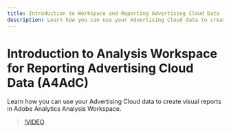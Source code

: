 ```yaml
---
title: Introduction to Workspace and Reporting Advertising Cloud Data
description: Learn how you can use your Advertising Cloud data to create visual reports in Adobe Analytics Analysis Workspace.
---
```


# Introduction to Analysis Workspace for Reporting Advertising Cloud Data (A4AdC)

Learn how you can use your Advertising Cloud data to create visual reports in Adobe Analytics Analysis Workspace.

>[!VIDEO](https://video.tv.adobe.com/v/33492)
